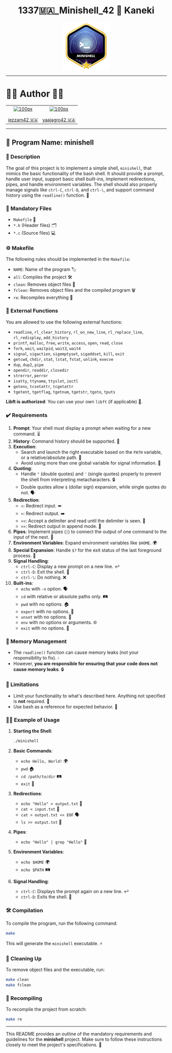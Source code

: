 <h1 align="center">1337🇲🇦_Minishell_42 🐚  Kaneki</h1>
<p align="center">
  <a href="https://github.com/KanekiEzz/1337_Minishell_42">
    <img src="https://raw.githubusercontent.com/KanekiEzz/kaneki_badges/refs/heads/main/minishellm.png" alt="42 Badge">
  </a>
</p>

---

# 👨‍💻 Author ✍🏼

<table>
  <tr>
    <td align="center"><a href="https://github.com/KanekiEzz/"><img src="https://avatars.githubusercontent.com/u/110631781?s=400&u=0cd1de60c073f367d291df9c6ccef5c18ac64e41&v=4" width="100px;" alt="100px"/>
      <br />
    </a>
      <br />
      <a href="https://profile.intra.42.fr/users/iezzam" title="Intra 42">
        iezzam42  🇲🇦
      </a>
    </td>
        <td align="center"><a href="https://github.com/iaceene/"><img src="https://avatars.githubusercontent.com/u/106110604?v=4" width="100px;" alt="100px"/>
      <br />
    </a>
      <br />
      <a href="https://profile.intra.42.fr/users/yaajagro" title="Intra 42">
        yaajagro42  🇲🇦
      </a>
    </td>
  </tr>
</table>

---

## 📝 Program Name: **minishell**

### 📜 Description
The goal of this project is to implement a simple shell, `minishell`, that mimics the basic functionality of the bash shell. It should provide a prompt, handle user input, support basic shell built-ins, implement redirections, pipes, and handle environment variables. The shell should also properly manage signals like `ctrl-C`, `ctrl-D`, and `ctrl-\`, and support command history using the `readline()` function. 🚀

### 📁 Mandatory Files
- `Makefile` 🔧
- `*.h` (Header files) 🗂️
- `*.c` (Source files) 💻

### ⚙️ Makefile
The following rules should be implemented in the `Makefile`:
- `NAME`: Name of the program 🏷️
- `all`: Compiles the project 🛠️
- `clean`: Removes object files 🧹
- `fclean`: Removes object files and the compiled program 🗑️
- `re`: Recompiles everything 🔄

### 🔌 External Functions
You are allowed to use the following external functions:
- `readline`, `rl_clear_history`, `rl_on_new_line`, `rl_replace_line`, `rl_redisplay`, `add_history`
- `printf`, `malloc`, `free`, `write`, `access`, `open`, `read`, `close`
- `fork`, `wait`, `waitpid`, `wait3`, `wait4`
- `signal`, `sigaction`, `sigemptyset`, `sigaddset`, `kill`, `exit`
- `getcwd`, `chdir`, `stat`, `lstat`, `fstat`, `unlink`, `execve`
- `dup`, `dup2`, `pipe`
- `opendir`, `readdir`, `closedir`
- `strerror`, `perror`
- `isatty`, `ttyname`, `ttyslot`, `ioctl`
- `getenv`, `tcsetattr`, `tcgetattr`
- `tgetent`, `tgetflag`, `tgetnum`, `tgetstr`, `tgoto`, `tputs`

**Libft is authorized**: You can use your own `libft` (if applicable) 🧶.

### ✔️ Requirements
1. **Prompt**: Your shell must display a prompt when waiting for a new command. ⏳
2. **History**: Command history should be supported. 📝
3. **Execution**: 
   - Search and launch the right executable based on the `PATH` variable, or a relative/absolute path. 🚀
   - Avoid using more than one global variable for signal information. 🚫
4. **Quoting**:
   - Handle `"` (double quotes) and `'` (single quotes) properly to prevent the shell from interpreting metacharacters. 🔒
   - Double quotes allow `$` (dollar sign) expansion, while single quotes do not. 🗣️
5. **Redirection**:
   - `<`: Redirect input. ⬅️
   - `>`: Redirect output. ➡️
   - `<<`: Accept a delimiter and read until the delimiter is seen. 🏁
   - `>>`: Redirect output in append mode. 🔄
6. **Pipes**: Implement pipes (`|`) to connect the output of one command to the input of the next. 🔗
7. **Environment Variables**: Expand environment variables like `$HOME`. 🌍
8. **Special Expansion**: Handle `$?` for the exit status of the last foreground process. 🔢
9. **Signal Handling**:
   - `ctrl-C`: Display a new prompt on a new line. ↩️
   - `ctrl-D`: Exit the shell. 🚪
   - `ctrl-\`: Do nothing. ❌
10. **Built-ins**:
    - `echo` with `-n` option. 🗣️
    - `cd` with relative or absolute paths only. 🛤️
    - `pwd` with no options. 🏠
    - `export` with no options. 🌿
    - `unset` with no options. 🚫
    - `env` with no options or arguments. 🌐
    - `exit` with no options. 🚪

### 🧠 Memory Management
- The `readline()` function can cause memory leaks (not your responsibility to fix). 💧
- However, **you are responsible for ensuring that your code does not cause memory leaks**. 🔒

### 🚫 Limitations
- Limit your functionality to what's described here. Anything not specified is **not** required. 🛑
- Use bash as a reference for expected behavior. 🐚

### 🧑‍💻 Example of Usage
1. **Starting the Shell**:
   ```sh
   ./minishell
   ```
2. **Basic Commands**:
   - `echo Hello, World!` 🌍
   - `pwd` 🏠
   - `cd /path/to/dir` 🛤️
   - `exit` 🚪

3. **Redirections**:
   - `echo "Hello" > output.txt` 📝
   - `cat < input.txt` 📖
   - `cat > output.txt << EOF` 🗣️
   - `ls >> output.txt` 🧳

4. **Pipes**:
   - `echo "Hello" | grep "Hello"` 🔗

5. **Environment Variables**:
   - `echo $HOME` 🌍
   - `echo $PATH` 🛤️

6. **Signal Handling**:
   - `ctrl-C`: Displays the prompt again on a new line. ↩️
   - `ctrl-D`: Exits the shell. 🚪

### 🛠️ Compilation
To compile the program, run the following command:

```sh
make
```

This will generate the `minishell` executable. ⚡

### 🧹 Cleaning Up
To remove object files and the executable, run:

```sh
make clean
make fclean
```

### 🔄 Recompiling
To recompile the project from scratch:

```sh
make re
```

---

This README provides an outline of the mandatory requirements and guidelines for the **minishell** project. Make sure to follow these instructions closely to meet the project's specifications. 📝

